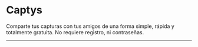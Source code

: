 # Captys
Comparte tus capturas con tus amigos de una forma simple, rápida y totalmente gratuita. No requiere registro, ni contraseñas.

---
